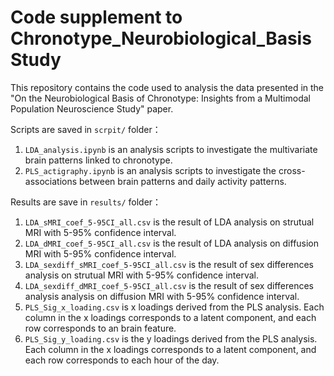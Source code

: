 # Code supplement to Chronotype_Neurobiological_Basis Study

This repository contains the code used to analysis the data presented in the "On the Neurobiological Basis of Chronotype:
Insights from a Multimodal Population Neuroscience Study" paper.

Scripts are saved in `scrpit/` folder：
1. `LDA_analysis.ipynb` is an analysis scripts to investigate the multivariate brain patterns linked to chronotype.
2. `PLS_actigraphy.ipynb` is an analysis scripts to investigate the cross-associations between brain patterns and daily activity patterns.

Results are save in `results/` folder：
1. `LDA_sMRI_coef_5-95CI_all.csv` is the result of LDA analysis on strutual MRI with 5-95% confidence interval.
2. `LDA_dMRI_coef_5-95CI_all.csv` is the result of LDA analysis on diffusion MRI with 5-95% confidence interval.
3. `LDA_sexdiff_sMRI_coef_5-95CI_all.csv` is the result of sex differences analysis on strutual MRI with 5-95% confidence interval.
4. `LDA_sexdiff_dMRI_coef_5-95CI_all.csv` is the result of sex differences analysis analysis on diffusion MRI with 5-95% confidence interval. 
5. `PLS_Sig_x_loading.csv` is x loadings derived from the PLS analysis. Each column in the x loadings corresponds to a latent component, and each row corresponds to an brain feature.
6. `PLS_Sig_y_loading.csv` is the y loadings derived from the PLS analysis. Each column in the x loadings corresponds to a latent component, and each row corresponds to each hour of the day.
